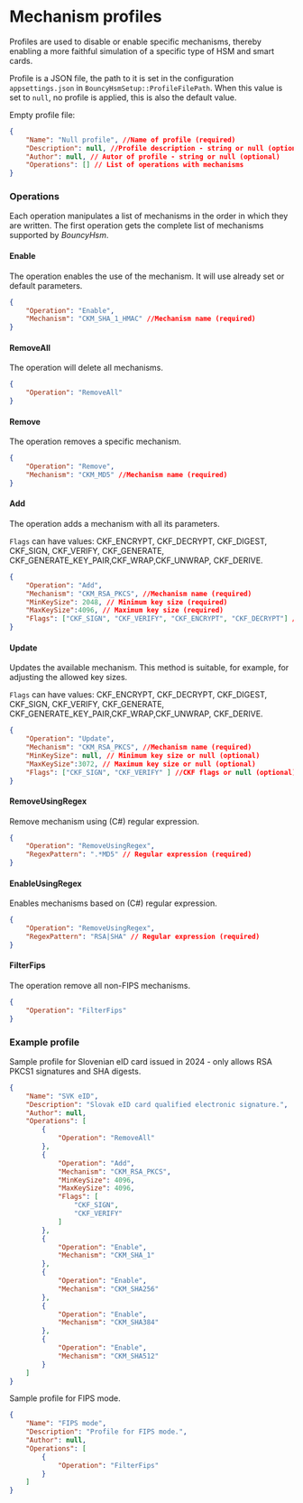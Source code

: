 # Mechanism profiles
Profiles are used to disable or enable specific mechanisms, thereby enabling a more faithful simulation of a specific type of HSM and smart cards.

Profile is a JSON file, the path to it is set in the configuration `appsettings.json` in `BouncyHsmSetup::ProfileFilePath`.
When this value is set to `null`, no profile is applied, this is also the default value.

Empty profile file:
```json
{
    "Name": "Null profile", //Name of profile (required)
    "Description": null, //Profile description - string or null (optional)
    "Author": null, // Autor of profile - string or null (optional)
    "Operations": [] // List of operations with mechanisms
}
```

### Operations
Each operation manipulates a list of mechanisms in the order in which they are written. The first operation gets the complete list of mechanisms supported by _BouncyHsm_.

#### Enable
The operation enables the use of the mechanism. It will use already set or default parameters.

```json
{
    "Operation": "Enable",
    "Mechanism": "CKM_SHA_1_HMAC" //Mechanism name (required)
}
```

#### RemoveAll
The operation will delete all mechanisms.

```json
{
    "Operation": "RemoveAll"
}
```

#### Remove
The operation removes a specific mechanism.

```json
{
    "Operation": "Remove",
    "Mechanism": "CKM_MD5" //Mechanism name (required)
}
```

#### Add
The operation adds a mechanism with all its parameters.

`Flags` can have values: CKF_ENCRYPT, CKF_DECRYPT, CKF_DIGEST, CKF_SIGN, CKF_VERIFY, CKF_GENERATE, CKF_GENERATE_KEY_PAIR,CKF_WRAP,CKF_UNWRAP, CKF_DERIVE.

```json
{
    "Operation": "Add",
    "Mechanism": "CKM_RSA_PKCS", //Mechanism name (required)
    "MinKeySize": 2048, // Minimum key size (required)
    "MaxKeySize":4096, // Maximum key size (required)
    "Flags": ["CKF_SIGN", "CKF_VERIFY", "CKF_ENCRYPT", "CKF_DECRYPT"] //CKF flags (required)
}
```

#### Update
Updates the available mechanism. This method is suitable, for example, for adjusting the allowed key sizes.

`Flags` can have values: CKF_ENCRYPT, CKF_DECRYPT, CKF_DIGEST, CKF_SIGN, CKF_VERIFY, CKF_GENERATE, CKF_GENERATE_KEY_PAIR,CKF_WRAP,CKF_UNWRAP, CKF_DERIVE.

```json
{
    "Operation": "Update",
    "Mechanism": "CKM_RSA_PKCS", //Mechanism name (required)
    "MinKeySize": null, // Minimum key size or null (optional)
    "MaxKeySize":3072, // Maximum key size or null (optional)
    "Flags": ["CKF_SIGN", "CKF_VERIFY" ] //CKF flags or null (optional)
}
```
#### RemoveUsingRegex
Remove mechanism using (C#) regular expression.

```json
{
    "Operation": "RemoveUsingRegex",
    "RegexPattern": ".*MD5" // Regular expression (required)
}
```

#### EnableUsingRegex
Enables mechanisms based on (C#) regular expression.

```json
{
    "Operation": "RemoveUsingRegex",
    "RegexPattern": "RSA|SHA" // Regular expression (required)
}
```

#### FilterFips
The operation remove all non-FIPS mechanisms.

```json
{
    "Operation": "FilterFips"
}
```

### Example profile
Sample profile for Slovenian eID card issued in 2024 - only allows RSA PKCS1 signatures and SHA digests.

```json
{
    "Name": "SVK eID",
    "Description": "Slovak eID card qualified electronic signature.",
    "Author": null,
    "Operations": [
        {
            "Operation": "RemoveAll"
        },
        {
            "Operation": "Add",
            "Mechanism": "CKM_RSA_PKCS",
            "MinKeySize": 4096,
            "MaxKeySize": 4096,
            "Flags": [
                "CKF_SIGN",
                "CKF_VERIFY"
            ]
        },
        {
            "Operation": "Enable",
            "Mechanism": "CKM_SHA_1"
        },
        {
            "Operation": "Enable",
            "Mechanism": "CKM_SHA256"
        },
        {
            "Operation": "Enable",
            "Mechanism": "CKM_SHA384"
        },
        {
            "Operation": "Enable",
            "Mechanism": "CKM_SHA512"
        }
    ]
}
```

Sample profile for FIPS mode.

```json
{
    "Name": "FIPS mode",
    "Description": "Profile for FIPS mode.",
    "Author": null,
    "Operations": [
        {
            "Operation": "FilterFips"
        }
    ]
}
```
